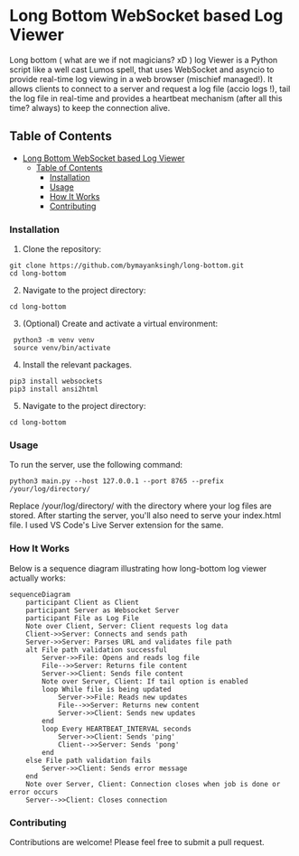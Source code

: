 # Long Bottom WebSocket based Log Viewer

Long bottom ( what are we if not magicians? xD ) log Viewer is a Python script like a well cast Lumos spell, that uses WebSocket and asyncio to provide real-time log viewing in a web browser (mischief managed!). It allows clients to connect to a server and request a log file (accio logs !), tail the log file in real-time and provides a heartbeat mechanism (after all this time? always) to keep the connection alive.

## Table of Contents

- [Long Bottom WebSocket based Log Viewer](#long-bottom-websocket-based-log-viewer)
  - [Table of Contents](#table-of-contents)
    - [Installation](#installation)
    - [Usage](#usage)
    - [How It Works](#how-it-works)
    - [Contributing](#contributing)

### Installation

1. Clone the repository:

```shell
git clone https://github.com/bymayanksingh/long-bottom.git
cd long-bottom
```

2. Navigate to the project directory:

```shell
cd long-bottom
```

3. (Optional) Create and activate a virtual environment:

```shell
 python3 -m venv venv
 source venv/bin/activate
```

4. Install the relevant packages.

```shell
pip3 install websockets
pip3 install ansi2html
```

5. Navigate to the project directory:

```shell
cd long-bottom
```

### Usage

To run the server, use the following command:

```shell
python3 main.py --host 127.0.0.1 --port 8765 --prefix /your/log/directory/
```

Replace /your/log/directory/ with the directory where your log files are stored.
After starting the server, you'll also need to serve your index.html file.
I used VS Code's Live Server extension for the same.

### How It Works

Below is a sequence diagram illustrating how long-bottom log viewer actually works:

```mermaid
sequenceDiagram
    participant Client as Client
    participant Server as Websocket Server
    participant File as Log File
    Note over Client, Server: Client requests log data
    Client->>Server: Connects and sends path
    Server->>Server: Parses URL and validates file path
    alt File path validation successful
        Server->>File: Opens and reads log file
        File-->>Server: Returns file content
        Server->>Client: Sends file content
        Note over Server, Client: If tail option is enabled
        loop While file is being updated
            Server->>File: Reads new updates
            File-->>Server: Returns new content
            Server->>Client: Sends new updates
        end
        loop Every HEARTBEAT_INTERVAL seconds
            Server->>Client: Sends 'ping'
            Client-->>Server: Sends 'pong'
        end
    else File path validation fails
        Server->>Client: Sends error message
    end
    Note over Server, Client: Connection closes when job is done or error occurs
    Server-->>Client: Closes connection
```

### Contributing

Contributions are welcome! Please feel free to submit a pull request.
